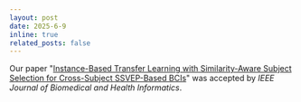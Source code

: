 ```yaml
---
layout: post
date: 2025-6-9
inline: true
related_posts: false
---
```


Our paper "<a href="https://bci-itrca.github.io">Instance-Based Transfer Learning with Similarity-Aware Subject Selection for Cross-Subject SSVEP-Based BCIs</a>" was accepted by <i>IEEE Journal of Biomedical and Health Informatics</i>.
